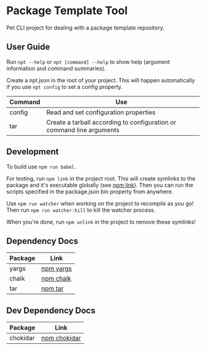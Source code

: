 Package Template Tool
=====================

Pet CLI project for dealing with a package template repository.

User Guide
----------------

Run `npt --help` or `npt [command] --help` to show help (argument information and command summaries).

Create a npt.json in the root of your project. This will happen automatically if you use `npt config` to set a config property.

| Command | Use  |
| ------- | ---- |
| config  | Read and set configuration properties |
| tar     | Create a tarball according to configuration or command line arguments |

Development
-----------

To build use `npm run babel`.

For testing, run `npm link` in the project root. This will create symlinks to the package and it's executable globally (see [npm link](https://docs.npmjs.com/cli/link.html)). Then you can run the scripts specified in the package.json bin property from anywhere.

Use `npm run watcher` when working on the project to recompile as you go! Then run `npm run watcher:kill` to kill the watcher process.

When you're done, run `npm unlink` in the project to remove these symlinks!

Dependency Docs
---------------

| Package   | Link |
| --------- | ---- |
| yargs     | [npm yargs](https://www.npmjs.com/package/yargs) |
| chalk     | [npm chalk](https://www.npmjs.com/package/chalk) |
| tar       | [npm tar](https://www.npmjs.com/package/tar)     |

Dev Dependency Docs
---------------

| Package   | Link |
| --------- | ---- |
| chokidar  | [npm chokidar](https://www.npmjs.com/package/chokidar) |